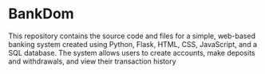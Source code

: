 # BankDom

This repository contains the source code and files for a simple, web-based banking system created using Python, Flask, HTML, CSS, JavaScript, and a SQL database. The system allows users to create accounts, make deposits and withdrawals, and view their transaction history

